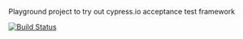 Playground project to try out cypress.io acceptance test framework

[![Build Status](https://travis-ci.org/wicked539/cypressio-playground.svg?branch=master)](https://travis-ci.org/wicked539/cypressio-playground)